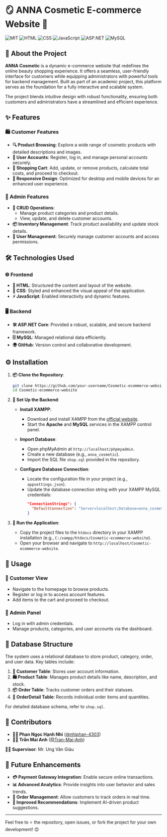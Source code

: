 # 🪞 ANNA Cosmetic E-commerce Website 🧴
![MIT](https://img.shields.io/badge/License-MIT-green) ![HTML](https://img.shields.io/badge/Frontend-HTML-orange) ![CSS](https://img.shields.io/badge/CSS-blue) ![JavaScript](https://img.shields.io/badge/JavaScript-yellow) ![ASP.NET](https://img.shields.io/badge/Backend-ASP.NET-purple) ![MySQL](https://img.shields.io/badge/Database-MySQL-lightblue)


## 📖 About the Project

**ANNA Cosmetic** is a dynamic e-commerce website that redefines the online beauty shopping experience. It offers a seamless, user-friendly interface for customers while equipping administrators with powerful tools for backend management. Built as part of an academic project, this platform serves as the foundation for a fully interactive and scalable system.

The project blends intuitive design with robust functionality, ensuring both customers and administrators have a streamlined and efficient experience.


## ✨ Features

### 🛍️ Customer Features
- **🔍 Product Browsing**: Explore a wide range of cosmetic products with detailed descriptions and images.
- **🔐 User Accounts**: Register, log in, and manage personal accounts securely.
- **🛒 Shopping Cart**: Add, update, or remove products, calculate total costs, and proceed to checkout.
- **📱 Responsive Design**: Optimized for desktop and mobile devices for an enhanced user experience.

### 🔧 Admin Features
- **📂 CRUD Operations**:
  - Manage product categories and product details.
  - View, update, and delete customer accounts.
- **📦 Inventory Management**: Track product availability and update stock details.
- **👥 User Management**: Securely manage customer accounts and access permissions.

## 🛠️ Technologies Used

### 🌐 Frontend
- **🧱 HTML**: Structured the content and layout of the website.
- **🎨 CSS**: Styled and enhanced the visual appeal of the application.
- **⚡ JavaScript**: Enabled interactivity and dynamic features.

### 🖥️ Backend
- **🛠️ ASP.NET Core**: Provided a robust, scalable, and secure backend framework.
- **🗄️ MySQL**: Managed relational data efficiently.
- **🌍 GitHub**: Version control and collaborative development.

## ⚙️ Installation

1. **📦 Clone the Repository**:
   ```bash
   git clone https://github.com/your-username/Cosmetic-ecommerce-website.git
   cd Cosmetic-ecommerce-website
   ```

2. **🔧 Set Up the Backend**:
   - **Install XAMPP**:
     - Download and install XAMPP from the [official website](https://www.apachefriends.org/index.html).
     - Start the **Apache** and **MySQL** services in the XAMPP control panel.

   - **Import Database**:
     - Open phpMyAdmin at `http://localhost/phpmyadmin`.
     - Create a new database (e.g., `anna_cosmetic`).
     - Import the SQL file `shop.sql` provided in the repository.

   - **Configure Database Connection**:
     - Locate the configuration file in your project (e.g., `appsettings.json`).
     - Update the database connection string with your XAMPP MySQL credentials:
       ```json
       "ConnectionStrings": {
         "DefaultConnection": "Server=localhost;Database=anna_cosmetic;User Id=root;Password=;"
       }
       ```

3. **🚀 Run the Application**:
   - Copy the project files to the `htdocs` directory in your XAMPP installation (e.g., `C:/xampp/htdocs/Cosmetic-ecommerce-website`).
   - Open your browser and navigate to `http://localhost/Cosmetic-ecommerce-website`.


## 🚀 Usage

### 🛒 Customer View
- Navigate to the homepage to browse products.
- Register or log in to access account features.
- Add items to the cart and proceed to checkout.

### 🔧 Admin Panel
- Log in with admin credentials.
- Manage products, categories, and user accounts via the dashboard.

## 📂 Database Structure

The system uses a relational database to store product, category, order, and user data. Key tables include:

1. **👤 Customer Table**: Stores user account information.
2. **🛍️ Product Table**: Manages product details like name, description, and stock.
3. **📦 Order Table**: Tracks customer orders and their statuses.
4. **📃 OrderDetail Table**: Records individual order items and quantities.

For detailed database schema, refer to `shop.sql`.

## 🤝 Contributors

- **👩‍💻 Phan Ngọc Hạnh Nhi** ([@nhiphan-4303](https://github.com/nhiphan-4303))  
- **👩‍💻 Trần Mai Anh** ([@Tran-Mai-Anh](https://github.com/Tran-Mai-Anh))  

🧑‍🏫 **Supervisor**: Mr. Ung Văn Giàu


## 🔮 Future Enhancements

- **💳 Payment Gateway Integration**: Enable secure online transactions.
- **📊 Advanced Analytics**: Provide insights into user behavior and sales trends.
- **🚚 Order Management**: Allow customers to track orders in real time.
- **🤖 Improved Recommendations**: Implement AI-driven product suggestions.
  
---

Feel free to ⭐ the repository, open issues, or fork the project for your own development! 😊
